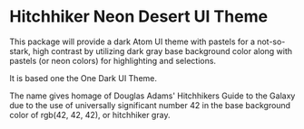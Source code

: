 # Hitchhiker Neon Desert UI Theme

This package will provide a dark Atom UI theme with pastels for a not-so-stark, high contrast by utilizing dark gray base background color along with pastels (or neon colors) for highlighting and selections.

It is based one the One Dark UI Theme.

The name gives homage of Douglas Adams' Hitchhikers Guide to the Galaxy due to the use of universally significant number 42 in the base background color of rgb(42, 42, 42), or hitchhiker gray.
